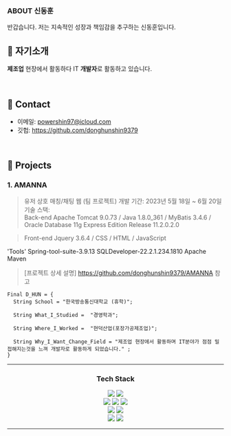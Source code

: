 
### ABOUT 신동훈
반갑습니다. 저는 지속적인 성장과 책임감을 추구하는 신동훈입니다. 
</br>

## :pushpin: 자기소개
**제조업** 현장에서 활동하다 IT **개발자**로 활동하고 있습니다.

</br>

## :pushpin: Contact
- 이메일: powershin97@icloud.com
- 깃헙: https://github.com/donghunshin9379

</br>

## :pushpin: Projects
### 1. AMANNA
> 유저 상호 매칭/채팅 웹 (팀 프로젝트)
> 개발 기간: 2023년 5월 18일 ~ 6월 20일   
> 기술 스택:  
> Back-end
Apache Tomcat 9.0.73 / Java 1.8.0_361 / MyBatis 3.4.6 / Oracle Database 11g Express Edition Release 11.2.0.2.0

> Front-end
Jquery 3.6.4 / CSS / HTML / JavaScript
 
'Tools'
Spring-tool-suite-3.9.13
SQLDeveloper-22.2.1.234.1810
Apache Maven
>  
>[프로젝트 상세 설명] https://github.com/donghunshin9379/AMANNA 참고

```
Final D_HUN = {
  String School = "한국방송통신대학교 (휴학)";

  String What_I_Studied =  "경영학과";

  String Where_I_Worked =  "현덕산업(포장가공제조업)";

  String Why_I_Want_Change_Field = "제조업 현장에서 활동하며 IT분야가 점점 밀접해지는것을 느껴 개발자로 활동하게 되었습니다." ;
}
```

<hr>
<div align="center">
    <h3>Tech Stack</h3>
</div>
<div align="center">
    <p>
        <img src="https://img.shields.io/badge/Java-007396?style=flat&logo=Java&logoColor=white" />
        <img src="https://img.shields.io/badge/JavaScript-F7DF1E?style=flat&logo=JavaScript&logoColor=white" />
        <br>
        <img src="https://img.shields.io/badge/HTML5-E34F26?style=flat&logo=HTML5&logoColor=white" />
	    <img src="https://img.shields.io/badge/CSS-1572B6?style=flat&logo=CSS&logoColor=white" />
        <img src="https://img.shields.io/badge/jQuery-0769AD?style=flat&logo=jQuery&logoColor=white" />
        <br>
        <img src="https://img.shields.io/badge/Spring-6DB33F?style=flat&logo=Spring&logoColor=white" />
        <img src="https://img.shields.io/badge/apache tomcat-F8DC75?style=for-the-badge&logo=apachetomcat&logoColor=white">
        <br>
        <img src="https://img.shields.io/badge/oracle-F80000?style=for-the-badge&logo=oracle&logoColor=white">
        <img src="https://img.shields.io/badge/MyBatis-bf0603?style=flat&logo=Java&logoColor=white" />
    </p>
</div>
<hr>    
